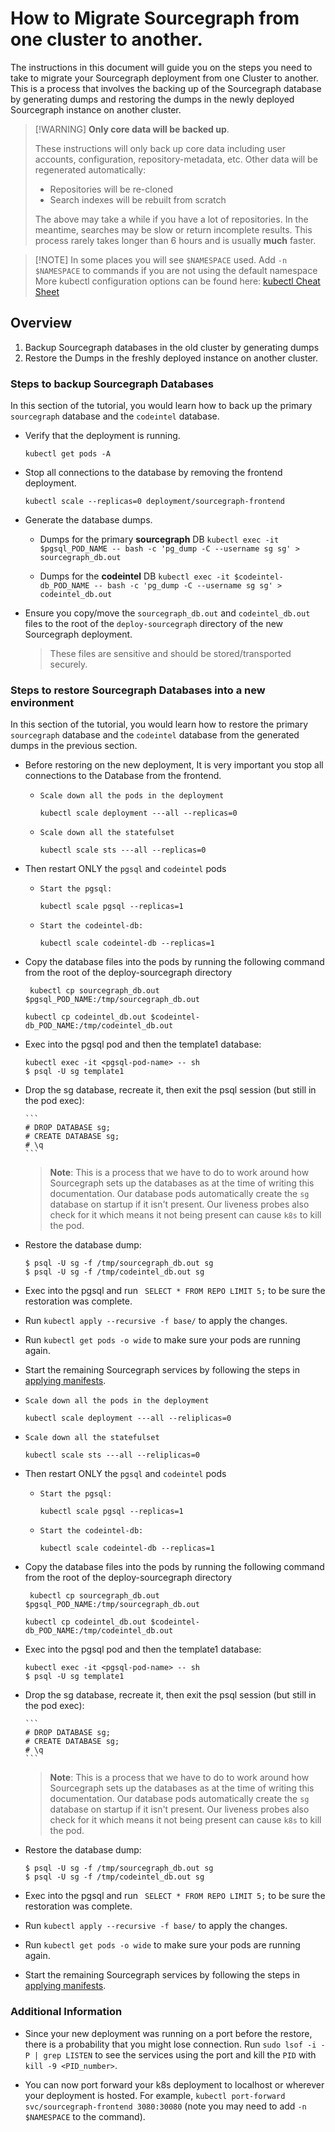 # How to Migrate Sourcegraph from one cluster to another.

The instructions in this document will guide you on the steps you need to take to migrate your Sourcegraph deployment from one Cluster to another. This is a process that involves the backing up of the Sourcegraph database by generating dumps and restoring the dumps in the newly deployed Sourcegraph instance on another cluster.

> [!WARNING] **Only core data will be backed up**.
>
> These instructions will only back up core data including user accounts, configuration, repository-metadata, etc. Other data will be regenerated automatically:
>
> - Repositories will be re-cloned
> - Search indexes will be rebuilt from scratch
>
> The above may take a while if you have a lot of repositories. In the meantime, searches may be slow or return incomplete results. This process rarely takes longer than 6 hours and is usually **much** faster.

> [!NOTE] In some places you will see `$NAMESPACE` used. Add `-n $NAMESPACE` to commands if you are not using the default namespace
> More kubectl configuration options can be found here: [kubectl Cheat Sheet](https://kubernetes.io/docs/reference/kubectl/cheatsheet/)

## Overview

1. Backup Sourcegraph databases in the old cluster by generating dumps
2. Restore the Dumps in the freshly deployed instance on another cluster.

### Steps to backup Sourcegraph Databases

In this section of the tutorial, you would learn how to back up the primary `sourcegraph` database and the `codeintel` database.

- Verify that the deployment is running.

  `kubectl get pods -A`

- Stop all connections to the database by removing the frontend deployment.

  `kubectl scale --replicas=0 deployment/sourcegraph-frontend`

- Generate the database dumps.

  - Dumps for the primary **sourcegraph** DB
    `kubectl exec -it $pgsql_POD_NAME -- bash -c 'pg_dump -C --username sg sg' > sourcegraph_db.out`

  - Dumps for the **codeintel** DB
    `kubectl exec -it $codeintel-db_POD_NAME -- bash -c 'pg_dump -C --username sg sg' > codeintel_db.out`

- Ensure you copy/move the `sourcegraph_db.out` and `codeintel_db.out` files to the root of the `deploy-sourcegraph` directory of the new Sourcegraph deployment.
  > These files are sensitive and should be stored/transported securely.

### Steps to restore Sourcegraph Databases into a new environment

In this section of the tutorial, you would learn how to restore the primary `sourcegraph` database and the `codeintel` database from the generated dumps in the previous section.

- Before restoring on the new deployment, It is very important you stop all connections to the Database from the frontend.

  -     Scale down all the pods in the deployment
    `kubectl scale deployment ---all --replicas=0 `
  -     Scale down all the statefulset
    `kubectl scale sts ---all --replicas=0 `

- Then restart ONLY the `pgsql` and `codeintel` pods

  -     Start the pgsql:
    `kubectl scale pgsql --replicas=1 `
  -     Start the codeintel-db:
    `kubectl scale codeintel-db --replicas=1 `

- Copy the database files into the pods by running the following command from the root of the deploy-sourcegraph directory

  ` kubectl cp sourcegraph_db.out $pgsql_POD_NAME:/tmp/sourcegraph_db.out`

  `kubectl cp codeintel_db.out $codeintel-db_POD_NAME:/tmp/codeintel_db.out`

- Exec into the pgsql pod and then the template1 database:

  ```
  kubectl exec -it <pgsql-pod-name> -- sh
  $ psql -U sg template1
  ```

- Drop the sg database, recreate it, then exit the psql session (but still in the pod exec):

      ```
      # DROP DATABASE sg;
      # CREATE DATABASE sg;
      # \q
      ```

  > **Note**: This is a process that we have to do to work around how Sourcegraph sets up the databases as at the time of writing this documentation. Our database pods automatically create the `sg` database on startup if it isn't present. Our liveness probes also check for it which means it not being present can cause `k8s` to kill the pod.

- Restore the database dump:

  ```
  $ psql -U sg -f /tmp/sourcegraph_db.out sg
  $ psql -U sg -f /tmp/codeintel_db.out sg

  ```

- Exec into the pgsql and run ` SELECT * FROM REPO LIMIT 5;` to be sure the restoration was complete.

- Run `kubectl apply --recursive -f base/` to apply the changes.
- Run `kubectl get pods -o wide` to make sure your pods are running again.
- Start the remaining Sourcegraph services by following the steps in [applying manifests](https://docs.sourcegraph.com/admin/install/kubernetes/operations#applying-manifests).

*     Scale down all the pods in the deployment
  `kubectl scale deployment ---all --reliplicas=0 `
*     Scale down all the statefulset

  `kubectl scale sts ---all --reliplicas=0 `

* Then restart ONLY the `pgsql` and `codeintel` pods

  -     Start the pgsql:
    `kubectl scale pgsql --replicas=1 `
  -     Start the codeintel-db:
    `kubectl scale codeintel-db --replicas=1 `

* Copy the database files into the pods by running the following command from the root of the deploy-sourcegraph directory

  ` kubectl cp sourcegraph_db.out $pgsql_POD_NAME:/tmp/sourcegraph_db.out`

  `kubectl cp codeintel_db.out $codeintel-db_POD_NAME:/tmp/codeintel_db.out`

* Exec into the pgsql pod and then the template1 database:

  ```
  kubectl exec -it <pgsql-pod-name> -- sh
  $ psql -U sg template1
  ```

* Drop the sg database, recreate it, then exit the psql session (but still in the pod exec):

      ```
      # DROP DATABASE sg;
      # CREATE DATABASE sg;
      # \q
      ```

  > **Note**: This is a process that we have to do to work around how Sourcegraph sets up the databases as at the time of writing this documentation. Our database pods automatically create the `sg` database on startup if it isn't present. Our liveness probes also check for it which means it not being present can cause `k8s` to kill the pod.

* Restore the database dump:

  ```
  $ psql -U sg -f /tmp/sourcegraph_db.out sg
  $ psql -U sg -f /tmp/codeintel_db.out sg

  ```

* Exec into the pgsql and run ` SELECT * FROM REPO LIMIT 5;` to be sure the restoration was complete.

* Run `kubectl apply --recursive -f base/` to apply the changes.
* Run `kubectl get pods -o wide` to make sure your pods are running again.
* Start the remaining Sourcegraph services by following the steps in [applying manifests](https://docs.sourcegraph.com/admin/install/kubernetes/operations#applying-manifests).

### Additional Information

- Since your new deployment was running on a port before the restore, there is a probability that you might lose connection. Run `sudo lsof -i -P | grep LISTEN` to see the services using the port and kill the `PID` with `kill -9 <PID_number>`.

- You can now port forward your k8s deployment to localhost or wherever your deployment is hosted. For example, `kubectl port-forward svc/sourcegraph-frontend 3080:30080` (note you may need to add `-n $NAMESPACE` to the command).

